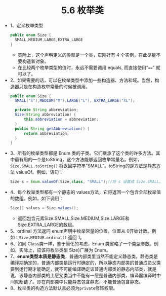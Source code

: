 <div align=center><h1>5.6 枚举类</h1></div>

* 1、定义枚举类型
  ```java
  public enum Size {
    SMALL,MEDIUM,LARGE,EXTRA_LARGE
  }
  ```
	* 实际上，这个声明定义的类型是一个类，它刚好有 4 个实例，在此尽量不要构造新对象。
	* 在比较两个枚举类型的值时，永远不需要调用 equals, 而直接使用“`==`” 就
可以了。
* 2、如果需要的话，可以在枚举类型中添加一些构造器、方法和域。当然，构造器只是在构造枚举常量的时候被调用。
  ```java
  public enum Size {
    SMALL("S"),MEDIUM("M"),LARGE("L"), EXTRA_LARGE("XL");

    private String abbreviation;
    Size(String abbreviation) {
        this.abbreviation = abbreviation;
    }
    public String getAbbreviation() {
        return abbreviation;
    }
  }
  ```
* 3、所有的枚举类型都是 Enum 类的子类。它们继承了这个类的许多方法。其中最有用的一个是toString，这个方法能够返回枚举常量名。例如，`Size.SMALL.toString()` 将返回字符串“SMALL”。toString的逆方法是静态方法 valueOf。例如，语句：
  ```java
  Size s = Enum.valueOf(Size,class, "SMALL");//将 s 设置成 Size.SMALL。
  ```
* 4、每个枚举类型都有一个静态的 values方法，它将返回一个包含全部枚举值的数组。例如，如下调用：
  ```java
  Size[] values = Size.values();
  ```
	* 返回包含元素Size.SMALL,Size.MEDIUM,Size.LARGE和Size.EXTRA_LARGE的数组。
* 5、ordinal 方法返冋 enum声明中枚举常量的位置，位置从 0开始计数。例如：`Size.MEDIUM.ordinal()` 返回 1。
* 6、如同 Class类一样，鉴于简化的考虑，Enum 类省略了一个类型参数。例如，实际上，应该将枚举类型 Size}广展为 Enum<Size>。
* 7、**enum类型本质是静态类**，普通内部类里当然不能定义静态类。静态类是编译期确定的，普通内部类是运行时确定的，所以静态内部类的普通成员父类要到运行期才能确定，就不可能编译确定该普通内部类的静态内部类，就是说，该静态内部类的上层父类当中不能有一层是普通内部类，编译器编译时中间就断链了。即在内部类中只能静态包含静态，不能普通包含静态。
* 8、枚举类的构造方法默认且必须为`private`修饰权限。